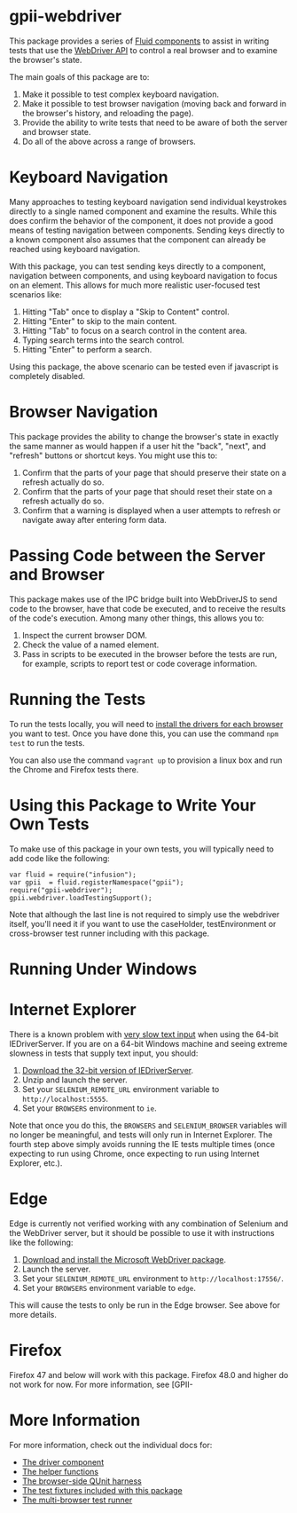 # gpii-webdriver

This package provides a series of [Fluid components](http://docs.fluidproject.org/infusion/development/UnderstandingInfusionComponents.html)
to assist in writing tests that use the [WebDriver API](https://www.w3.org/TR/2013/WD-webdriver-20130117/) to control a
real browser and to examine the browser's state.

The main goals of this package are to:

1. Make it possible to test complex keyboard navigation.
2. Make it possible to test browser navigation (moving back and forward in the browser's history, and reloading the page).
3. Provide the ability to write tests that need to be aware of both the server and browser state.
4. Do all of the above across a range of browsers.

# Keyboard Navigation

Many approaches to testing keyboard navigation send individual keystrokes directly to a single named component and
examine the results.  While this does confirm the behavior of the component, it does not provide a good means of testing
navigation between components.  Sending keys directly to a known component also assumes that the component can already
be reached using keyboard navigation.

With this package, you can test sending keys directly to a component, navigation between components, and using keyboard
navigation to focus on an element.  This allows for much more realistic user-focused test scenarios like:

1. Hitting "Tab" once to display a "Skip to Content" control.
2. Hitting "Enter" to skip to the main content.
3. Hitting "Tab" to focus on a search control in the content area.
4. Typing search terms into the search control.
5. Hitting "Enter" to perform a search.

Using this package, the above scenario can be tested even if javascript is completely disabled.

# Browser Navigation

This package provides the ability to change the browser's state in exactly the same manner as would happen if a user hit
the "back", "next", and "refresh" buttons or shortcut keys.  You might use this to:

1. Confirm that the parts of your page that should preserve their state on a refresh actually do so.
2. Confirm that the parts of your page that should reset their state on a refresh actually do so.
3. Confirm that a warning is displayed when a user attempts to refresh or navigate away after entering form data.

# Passing Code between the Server and Browser

This package makes use of the IPC bridge built into WebDriverJS to send code to the browser, have that code be executed,
and to receive the results of the code's execution.  Among many other things, this allows you to:

1. Inspect the current browser DOM.
2. Check the value of a named element.
3. Pass in scripts to be executed in the browser before the tests are run, for example, scripts to report test or code coverage information.

# Running the Tests

To run the tests locally, you will need to [install the drivers for each browser](http://www.seleniumhq.org/download/)
you want to test.  Once you have done this, you can use the command `npm test` to run the tests.

You can also use the command `vagrant up` to provision a linux box and run the Chrome and Firefox tests there.

# Using this Package to Write Your Own Tests

To make use of this package in your own tests, you will typically need to add code like the following:

```
var fluid = require("infusion");
var gpii  = fluid.registerNamespace("gpii");
require("gpii-webdriver");
gpii.webdriver.loadTestingSupport();
```

Note that although the last line is not required to simply use the webdriver itself, you'll need it if you want to use
the caseHolder, testEnvironment or cross-browser test runner including with this package.

# Running Under Windows

# Internet Explorer

There is a known problem with [very slow text input](https://github.com/seleniumhq/selenium-google-code-issue-archive/issues/5116)
when using the 64-bit IEDriverServer.  If you are on a 64-bit Windows machine and seeing extreme
slowness in tests that supply text input, you should:

1. [Download the 32-bit version of IEDriverServer](http://www.seleniumhq.org/download/).
2. Unzip and launch the server.
3. Set your `SELENIUM_REMOTE_URL` environment variable to `http://localhost:5555`.
4. Set your `BROWSERS` environment to `ie`.

Note that once you do this, the `BROWSERS` and `SELENIUM_BROWSER` variables will no longer be meaningful, and tests will
only run in Internet Explorer.  The fourth step above simply avoids running the IE tests multiple times (once expecting
to run using Chrome, once expecting to run using Internet Explorer, etc.).

# Edge

Edge is currently not verified working with any combination of Selenium and the WebDriver server, but it should be
possible to use it with instructions like the following:

1. [Download and install the Microsoft WebDriver package](https://developer.microsoft.com/en-us/microsoft-edge/tools/webdriver/).
2. Launch the server.
3. Set your `SELENIUM_REMOTE_URL` environment to `http://localhost:17556/`.
4. Set your `BROWSERS` environment variable to `edge`.

This will cause the tests to only be run in the Edge browser.  See above for more details.

# Firefox

Firefox 47 and below will work with this package.  Firefox 48.0 and higher do not work for now.  For more information,
see [GPII-

# More Information

For more information, check out the individual docs for:

* [The driver component](./docs/webdriver.md)
* [The helper functions](./docs/helper-functions.md)
* [The browser-side QUnit harness](./docs/qunit-harness.md)
* [The test fixtures included with this package](./docs/fixtures.md)
* [The multi-browser test runner](./docs/allBrowsers.md)
